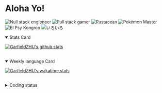 # Aloha Yo!

![Null stack engieneer](https://img.shields.io/badge/-Null_stack_engineer-a890f0)
![Full stack gamer](https://img.shields.io/badge/-Full_stack_gamer-78c850)
![Rustacean](https://img.shields.io/badge/-Rustacean-f74c00)
![Pokémon Master](https://img.shields.io/badge/-Pokémon_Master-f8d030)
![El Psy Kongroo](https://img.shields.io/badge/-El_Psy_Kongroo-6890f0)
![いろいろ](https://img.shields.io/badge/-いろいろ-f85888)


<details open>
<summary>Stats Card</summary>
 
[![GarfieldZHU's github stats](https://github-readme-stats.vercel.app/api?username=GarfieldZHU&show_icons=true&theme=tokyonight)](https://github.com/anuraghazra/github-readme-stats)
 
</details>

<br/>

<details open>
<summary>Weekly language Card</summary>
 
[![GarfieldZHU's wakatime stats](https://github-readme-stats.vercel.app/api/wakatime?username=AlohaYo&theme=nightowl&layout=compact)](https://github.com/GarfieldZHU/GarfieldZHU)


<br/>

</details>

<details>

<summary>Coding status</summary>

<br/>

<!--START_SECTION:waka-->
**🐱 My Github Data** 

> 🏆 395 Contributions in the Year 2021
 > 
> 📦 486.4 kB Used in Github's Storage 
 > 
> 🚫 Not Opted to Hire
 > 
> 📜 62 Public Repositories 
 > 
> 🔑 34 Private Repositories  
 > 
**I'm a Night 🦉** 

```text
🌞 Morning    63 commits     ██░░░░░░░░░░░░░░░░░░░░░░░   10.1% 
🌆 Daytime    160 commits    ██████░░░░░░░░░░░░░░░░░░░   25.64% 
🌃 Evening    277 commits    ███████████░░░░░░░░░░░░░░   44.39% 
🌙 Night      124 commits    █████░░░░░░░░░░░░░░░░░░░░   19.87%

```


📊 **This Week I Spent My Time On** 

```text
💬 Programming Languages: 
TypeScript               7 hrs 2 mins        ███████████░░░░░░░░░░░░░░   44.71% 
Java                     5 hrs 48 mins       █████████░░░░░░░░░░░░░░░░   36.89% 
JavaScript               1 hr 9 mins         █░░░░░░░░░░░░░░░░░░░░░░░░   7.32% 
Other                    44 mins             █░░░░░░░░░░░░░░░░░░░░░░░░   4.72% 
JSON                     36 mins             █░░░░░░░░░░░░░░░░░░░░░░░░   3.86%

🔥 Editors: 
VS Code                  9 hrs 21 mins       ██████████████░░░░░░░░░░░   59.44% 
IntelliJ                 6 hrs 22 mins       ██████████░░░░░░░░░░░░░░░   40.56%

💻 Operating System: 
Mac                      9 hrs 5 mins        ██████████████░░░░░░░░░░░   57.74% 
Windows                  6 hrs 39 mins       ██████████░░░░░░░░░░░░░░░   42.26%

```


 Last Updated on 21/07/2021
<!--END_SECTION:waka-->

</details>
